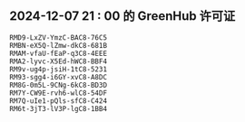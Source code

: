 ## 2024-12-07 21 : 00 的 GreenHub 许可证
```
RMD9-LxZV-YmzC-BAC8-76C5
RMBN-eX5Q-lZmw-dkC8-681B
RMAM-vfaU-fEaP-q3C8-4EEE
RMA2-lyvc-X5Ed-hWC8-BBF4
RM9v-ug4p-jsiH-1tC8-5231
RM93-sgg4-i6GY-xvC8-A8DC
RM8G-0m5L-9CNg-6kC8-BD3D
RM7Y-CW9E-rvh6-wlC8-54DF
RM7Q-uIe1-pQls-sfC8-C424
RM6t-3jT3-lV3P-lgC8-1BB4
```
